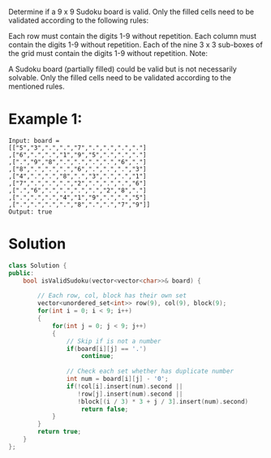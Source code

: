 Determine if a 9 x 9 Sudoku board is valid. Only the filled cells need to be validated according to the following rules:

Each row must contain the digits 1-9 without repetition.
Each column must contain the digits 1-9 without repetition.
Each of the nine 3 x 3 sub-boxes of the grid must contain the digits 1-9 without repetition.
Note:

A Sudoku board (partially filled) could be valid but is not necessarily solvable.
Only the filled cells need to be validated according to the mentioned rules.
 
# Example 1:
```
Input: board = 
[["5","3",".",".","7",".",".",".","."]
,["6",".",".","1","9","5",".",".","."]
,[".","9","8",".",".",".",".","6","."]
,["8",".",".",".","6",".",".",".","3"]
,["4",".",".","8",".","3",".",".","1"]
,["7",".",".",".","2",".",".",".","6"]
,[".","6",".",".",".",".","2","8","."]
,[".",".",".","4","1","9",".",".","5"]
,[".",".",".",".","8",".",".","7","9"]]
Output: true
```

# Solution
```cpp
class Solution {
public:
    bool isValidSudoku(vector<vector<char>>& board) {
        
        // Each row, col, block has their own set
        vector<unordered_set<int>> row(9), col(9), block(9);
        for(int i = 0; i < 9; i++)
        {
            for(int j = 0; j < 9; j++)
            {
                // Skip if is not a number
                if(board[i][j] == '.')
                    continue;
                
                // Check each set whether has duplicate number
                int num = board[i][j] - '0';
                if(!col[i].insert(num).second ||
                   !row[j].insert(num).second ||
                   !block[(i / 3) * 3 + j / 3].insert(num).second)
                    return false;
            }
        }
        return true;
    }
};
```